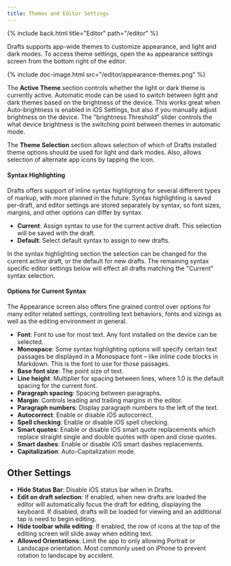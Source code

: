 ```yaml
---
title: Themes and Editor Settings
---
```


{% include back.html title="Editor" path="/editor" %}

Drafts supports app-wide themes to customize appearance, and light and dark modes. To access theme settings, open the `Aa` appearance settings screen from the bottom right of the editor.

{% include doc-image.html src="/editor/appearance-themes.png" %}

The **Active Theme** section controls whether the light or dark theme is currently active. Automatic mode can be used to switch between light and dark themes based on the brightness of the device. This works great when Auto-brightness is enabled in iOS Settings, but also if you manually adjust brightness on the device.  The "brightness Threshold" slider controls the what device brightness is the switching point between themes in automatic mode.

The **Theme Selection** section allows selection of which of Drafts installed theme options should be used for light and dark modes. Also, allows selection of alternate app icons by tapping the icon.

#### Syntax Highlighting

Drafts offers support of inline syntax highlighting for several different types of markup, with more planned in the future.  Syntax highlighting is saved per-draft, and editor settings are stored separately by syntax, so font sizes, margins, and other options can differ by syntax.

- **Current**: Assign syntax to use for the current active draft. This selection will be saved with the draft.
- **Default**: Select default syntax to assign to new drafts.

In the syntax highlighting section the selection can be changed for the current active draft, or the default for new drafts.  The remaining syntax specific editor settings below will effect all drafts matching the "Current" syntax selection.

#### Options for Current Syntax

The Appearance screen also offers fine grained control over options for many editor related settings, controlling text behaviors, fonts and sizings as well as the editing environment in general.

- **Font**: Font to use for most text. Any font installed on the device can be selected.
- **Monospace**: Some syntax highlighting options will specify certain text passages be displayed in a Monospace font – like inline code blocks in Markdown. This is the font to use for those passages.
- **Base font size**: The point size of text.
- **Line height**: Multiplier for spacing between lines, where 1.0 is the default spacing for the current font.
- **Paragraph spacing**: Spacing between paragraphs.
- **Margin**: Controls leading and trailing margins in the editor.
- **Paragraph numbers**: Display paragraph numbers to the left of the text.
- **Autocorrect**: Enable or disable iOS autocorrect.
- **Spell checking**: Enable or disable iOS spell checking.
- **Smart quotes**: Enable or disable iOS smart quote replacements which replace straight single and double quotes with open and close quotes.
- **Smart dashes**: Enable or disable iOS smart dashes replacements.
- **Capitalization**: Auto-Capitalization mode.

## Other Settings

- **Hide Status Bar**: Disable iOS status bar when in Drafts.
- **Edit on draft selection**: If enabled, when new drafts are loaded the editor will automatically focus the draft for editing, displaying the keyboard.  If disabled, drafts will be loaded for viewing and an additional tap is need to begin editing.
- **Hide toolbar while editing**: If enabled, the row of icons at the top of the editing screen will slide away when editing text.
- **Allowed Orientations**: Limit the app to only allowing Portrait or Landscape orientation. Most commonly used on iPhone to prevent rotation to landscape by accident.
